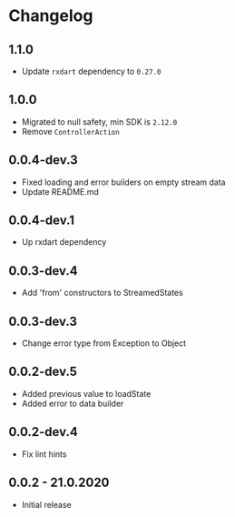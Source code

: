 # Changelog

## 1.1.0

* Update `rxdart` dependency to `0.27.0`

## 1.0.0

* Migrated to null safety, min SDK is `2.12.0`
* Remove `ControllerAction`

## 0.0.4-dev.3

* Fixed loading and error builders on empty stream data
* Update README.md

## 0.0.4-dev.1

* Up rxdart dependency

## 0.0.3-dev.4
  
* Add 'from' constructors to StreamedStates

## 0.0.3-dev.3

* Change error type from Exception to Object

## 0.0.2-dev.5

* Added previous value to loadState
* Added error to data builder

## 0.0.2-dev.4

* Fix lint hints

## 0.0.2 - 21.0.2020

* Initial release
